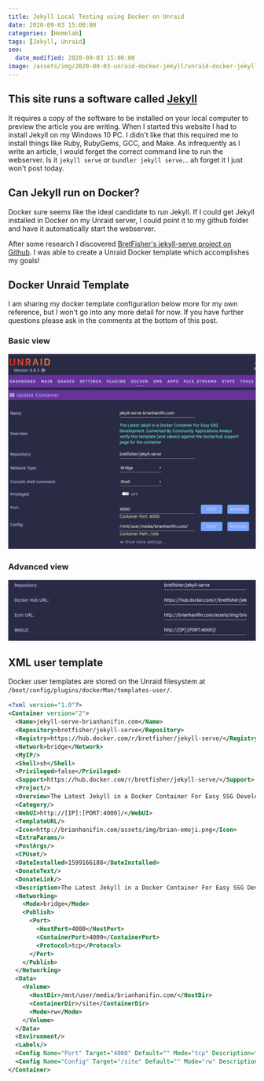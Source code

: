 ```yaml
---
title: Jekyll Local Testing using Docker on Unraid
date: 2020-09-03 15:00:00
categories: [Homelab]
tags: [Jekyll, Unraid]
seo:
  date_modified: 2020-09-03 15:00:00
image: /assets/img/2020-09-03-unraid-docker-jekyll/unraid-docker-jekyll-serve-advanced.png
---
```


## This site runs a software called [Jekyll](https://jekyllrb.com/)

It requires a copy of the software to be installed on your local computer to preview the article you are writing.
When I started this website I had to install Jekyll on my Windows 10 PC. I didn't like that this required me to
install things like Ruby, RubyGems, GCC, and Make. As infrequently as I write an article, I would forget the
correct command line to run the webserver. Is it `jekyll serve` or `bundler jekyll serve`... ah forget it I just
won't post today.

## Can Jekyll run on Docker?

Docker sure seems like the ideal candidate to run Jekyll. If I could get Jekyll installed in Docker on my Unraid server,
I could point it to my github folder and have it automatically start the webserver.

After some research I discovered [BretFisher's jekyll-serve project on Github](https://github.com/BretFisher/jekyll-serve).
I was able to create a Unraid Docker template which accomplishes my goals!

## Docker Unraid Template

I am sharing my docker template configuration below more for my own reference, but I won't go into any more detail
for now. If you have further questions please ask in the comments at the bottom of this post.

### Basic view
![Partial Unraid docker template screenshot](/assets/img/2020-09-03-unraid-docker-jekyll/unraid-docker-jekyll-serve.png)

### Advanced view
![Partial Unraid docker template screenshot](/assets/img/2020-09-03-unraid-docker-jekyll/unraid-docker-jekyll-serve-advanced.png)

## XML user template

Docker user templates are stored on the Unraid filesystem at `/boot/config/plugins/dockerMan/templates-user/`.

```xml
<?xml version="1.0"?>
<Container version="2">
  <Name>jekyll-serve-brianhanifin.com</Name>
  <Repository>bretfisher/jekyll-serve</Repository>
  <Registry>https://hub.docker.com/r/bretfisher/jekyll-serve/</Registry>
  <Network>bridge</Network>
  <MyIP/>
  <Shell>sh</Shell>
  <Privileged>false</Privileged>
  <Support>https://hub.docker.com/r/bretfisher/jekyll-serve/</Support>
  <Project/>
  <Overview>The Latest Jekyll in a Docker Container For Easy SSG Development.   Converted By Community Applications   Always verify this template (and values) against the dockerhub support page for the container</Overview>
  <Category/>
  <WebUI>http://[IP]:[PORT:4000]/</WebUI>
  <TemplateURL/>
  <Icon>http://brianhanifin.com/assets/img/brian-emoji.png</Icon>
  <ExtraParams/>
  <PostArgs/>
  <CPUset/>
  <DateInstalled>1599166188</DateInstalled>
  <DonateText/>
  <DonateLink/>
  <Description>The Latest Jekyll in a Docker Container For Easy SSG Development.   Converted By Community Applications   Always verify this template (and values) against the dockerhub support page for the container</Description>
  <Networking>
    <Mode>bridge</Mode>
    <Publish>
      <Port>
        <HostPort>4000</HostPort>
        <ContainerPort>4000</ContainerPort>
        <Protocol>tcp</Protocol>
      </Port>
    </Publish>
  </Networking>
  <Data>
    <Volume>
      <HostDir>/mnt/user/media/brianhanifin.com/</HostDir>
      <ContainerDir>/site</ContainerDir>
      <Mode>rw</Mode>
    </Volume>
  </Data>
  <Environment/>
  <Labels/>
  <Config Name="Port" Target="4000" Default="" Mode="tcp" Description="Container Port: 4000" Type="Port" Display="always" Required="false" Mask="false">4000</Config>
  <Config Name="Config" Target="/site" Default="" Mode="rw" Description="Container Path: /site" Type="Path" Display="always" Required="false" Mask="false">/mnt/user/media/brianhanifin.com/</Config>
</Container>
```
